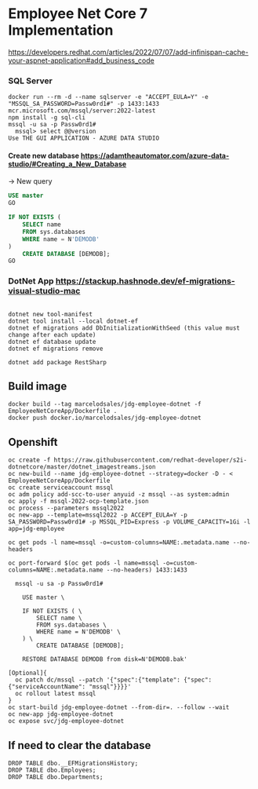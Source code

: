 # Employee Net Core 7 Implementation

https://developers.redhat.com/articles/2022/07/07/add-infinispan-cache-your-aspnet-application#add_business_code

### SQL Server
```
docker run --rm -d --name sqlserver -e "ACCEPT_EULA=Y" -e "MSSQL_SA_PASSWORD=Passw0rd1#" -p 1433:1433 mcr.microsoft.com/mssql/server:2022-latest
npm install -g sql-cli
mssql -u sa -p Passw0rd1#
  mssql> select @@version
Use THE GUI APPLICATION - AZURE DATA STUDIO

```
#### Create new database https://adamtheautomator.com/azure-data-studio/#Creating_a_New_Database
-> New query  
```sql
USE master
GO

IF NOT EXISTS (
    SELECT name
    FROM sys.databases
    WHERE name = N'DEMODB'
)
    CREATE DATABASE [DEMODB];
GO
```

### DotNet App https://stackup.hashnode.dev/ef-migrations-visual-studio-mac

```

dotnet new tool-manifest
dotnet tool install --local dotnet-ef
dotnet ef migrations add DbInitializationWithSeed (this value must change after each update)
dotnet ef database update
dotnet ef migrations remove

dotnet add package RestSharp
```

## Build image
```
docker build --tag marcelodsales/jdg-employee-dotnet -f EmployeeNetCoreApp/Dockerfile .
docker push docker.io/marcelodsales/jdg-employee-dotnet
```

## Openshift
```
oc create -f https://raw.githubusercontent.com/redhat-developer/s2i-dotnetcore/master/dotnet_imagestreams.json
oc new-build --name jdg-employee-dotnet --strategy=docker -D - < EmployeeNetCoreApp/Dockerfile
oc create serviceaccount mssql
oc adm policy add-scc-to-user anyuid -z mssql --as system:admin
oc apply -f mssql-2022-ocp-template.json
oc process --parameters mssql2022
oc new-app --template=mssql2022 -p ACCEPT_EULA=Y -p SA_PASSWORD=Passw0rd1# -p MSSQL_PID=Express -p VOLUME_CAPACITY=1Gi -l app=jdg-employee

oc get pods -l name=mssql -o=custom-columns=NAME:.metadata.name --no-headers

oc port-forward $(oc get pods -l name=mssql -o=custom-columns=NAME:.metadata.name --no-headers) 1433:1433

  mssql -u sa -p Passw0rd1#

    USE master \

    IF NOT EXISTS ( \
        SELECT name \
        FROM sys.databases \
        WHERE name = N'DEMODB' \
    ) \
        CREATE DATABASE [DEMODB];

    RESTORE DATABASE DEMODB from disk=N'DEMODB.bak'

[Optional]{
  oc patch dc/mssql --patch '{"spec":{"template": {"spec":{"serviceAccountName": "mssql"}}}}'
  oc rollout latest mssql  
}
oc start-build jdg-employee-dotnet --from-dir=. --follow --wait
oc new-app jdg-employee-dotnet
oc expose svc/jdg-employee-dotnet
```

## If need to clear the database
```
DROP TABLE dbo.__EFMigrationsHistory;
DROP TABLE dbo.Employees;
DROP TABLE dbo.Departments;
```